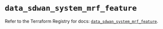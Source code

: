 # `data_sdwan_system_mrf_feature`

Refer to the Terraform Registry for docs: [`data_sdwan_system_mrf_feature`](https://registry.terraform.io/providers/ciscodevnet/sdwan/0.8.0/docs/data-sources/system_mrf_feature).
